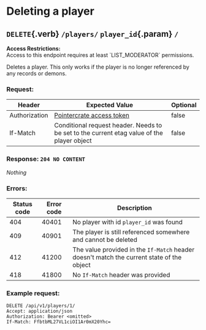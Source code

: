 <div class='panel fade js-scroll-anim' data-anim='fade'>

# Deleting a player

## `DELETE`{.verb} `/players/` `player_id`{.param} `/`

<div class='info-yellow'>
<b>Access Restrictions:</b><br>
Access to this endpoint requires at least `LIST_MODERATOR` permissions.
</div>

Deletes a player. This only works if the player is no longer referenced by any records or demons.

### Request:

| Header        | Expected Value                                                                             | Optional |
| ------------- | ------------------------------------------------------------------------------------------ | -------- |
| Authorization | [Pointercrate access token](/documentation/#access-tokens)                                           | false    |
| If-Match      | Conditional request header. Needs to be set to the current etag value of the player object | false    |

### Response: `204 NO CONTENT`

_Nothing_

### Errors:

| Status code | Error code | Description                                                                               |
| ----------- | ---------- | ----------------------------------------------------------------------------------------- |
| 404         | 40401      | No player with id `player_id` was found                                                   |
| 409         | 40901      | The player is still referenced somewhere and cannot be deleted                            |
| 412         | 41200      | The value provided in the `If-Match` header doesn't match the current state of the object |
| 418         | 41800      | No `If-Match` header was provided                                                         |

### Example request:

```
DELETE /api/v1/players/1/
Accept: application/json
Authorization: Bearer <omitted>
If-Match: FfbtbML27VL1ciOI1Ar0mX20Yhc=
```

</div>
